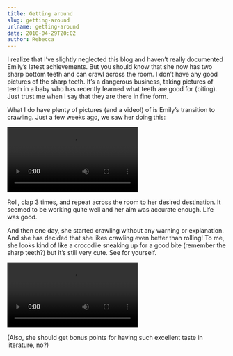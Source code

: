 ```yaml
---
title: Getting around
slug: getting-around
urlname: getting-around
date: 2010-04-29T20:02
author: Rebecca
---
```

I realize that I&#x02bc;ve slightly neglected this blog and haven&#x02bc;t
really documented Emily&#x02bc;s latest achievements. But you should know that
she now has two sharp bottom teeth and can crawl across the room. I don&#x02bc;t
have any good pictures of the sharp teeth. It&#x02bc;s a dangerous business,
taking pictures of teeth in a baby who has recently learned what teeth are good
for (biting). Just trust me when I say that they are there in fine form.

What I do have plenty of pictures (and a video!) of is Emily&#x02bc;s transition
to crawling. Just a few weeks ago, we saw her doing this:

<video controls preload="metadata"><source src="{static}/images/2010-04-14-roll.mp4"></video>

Roll, clap 3 times, and repeat across the room to her desired destination. It
seemed to be working quite well and her aim was accurate enough. Life was good.

And then one day, she started crawling without any warning or explanation. And
she has decided that she likes crawling even better than rolling! To me, she
looks kind of like a crocodile sneaking up for a good bite (remember the sharp
teeth?) but it&#x02bc;s still very cute. See for yourself.

<video controls preload="metadata"><source src="{static}/images/2010-04-29-crawl.mp4"></video>

(Also, she should get bonus points for having such excellent taste in
literature, no?)
